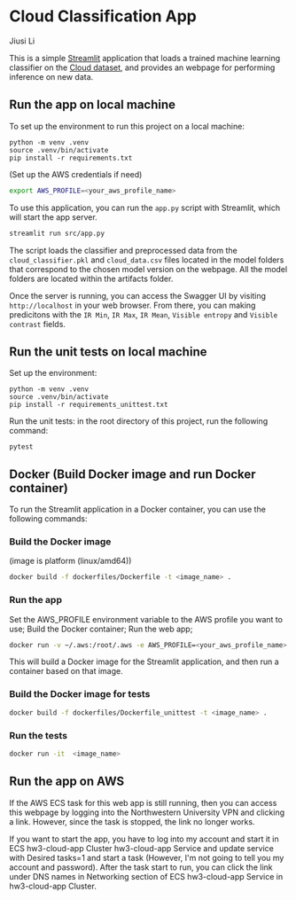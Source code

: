 # Cloud Classification App
Jiusi Li

This is a simple [Streamlit](https://docs.streamlit.io/) application that loads a trained machine learning classifier on the [Cloud dataset](https://archive.ics.uci.edu/ml/datasets/cloud), and provides an webpage for performing inference on new data.





## Run the app on local machine

To set up the environment to run this project on a local machine:

```shell
python -m venv .venv
source .venv/bin/activate
pip install -r requirements.txt
```

(Set up the AWS credentials if need)
```bash
export AWS_PROFILE=<your_aws_profile_name>
```

To use this application, you can run the `app.py` script with Streamlit, which will start the app server.

```bash
streamlit run src/app.py
```

The script loads the classifier and preprocessed data from the `cloud_classifier.pkl` and `cloud_data.csv` files located in the model folders that correspond to the chosen model version on the webpage. All the model folders are located within the artifacts folder.

Once the server is running, you can access the Swagger UI by visiting `http://localhost` in your web browser. From there, you can making predicitons with the `IR Min`, `IR Max`, `IR Mean`, `Visible entropy` and `Visible contrast` fields.



## Run the unit tests on local machine

Set up the environment:

```shell
python -m venv .venv
source .venv/bin/activate
pip install -r requirements_unittest.txt
```

Run the unit tests: in the root directory of this project, run the following command:

```shell
pytest
```





## Docker (Build Docker image and run Docker container)

To run the Streamlit application in a Docker container, you can use the following commands:

### Build the Docker image
(image is platform (linux/amd64))
```bash
docker build -f dockerfiles/Dockerfile -t <image_name> .
```

### Run the app
Set the AWS_PROFILE environment variable to the AWS profile you want to use; 
Build the Docker container; 
Run the web app; 
```bash
docker run -v ~/.aws:/root/.aws -e AWS_PROFILE=<your_aws_profile_name> <image_name>
```

This will build a Docker image for the Streamlit application, and then run a container based on that image. 



### Build the Docker image for tests

```bash
docker build -f dockerfiles/Dockerfile_unittest -t <image_name> .
```

### Run the tests

```bash
docker run -it  <image_name>
```





## Run the app on AWS

If the AWS ECS task for this web app is still running, then you can access this webpage by logging into the Northwestern University VPN and clicking a link. However, since the task is stopped, the link no longer works.

If you want to start the app, you have to log into my account and start it in ECS hw3-cloud-app Cluster hw3-cloud-app Service and update service with Desired tasks=1 and start a task (However, I'm not going to tell you my account and password). After the task start to run, you can click the link under DNS names in Networking section of ECS hw3-cloud-app Service in hw3-cloud-app Cluster.